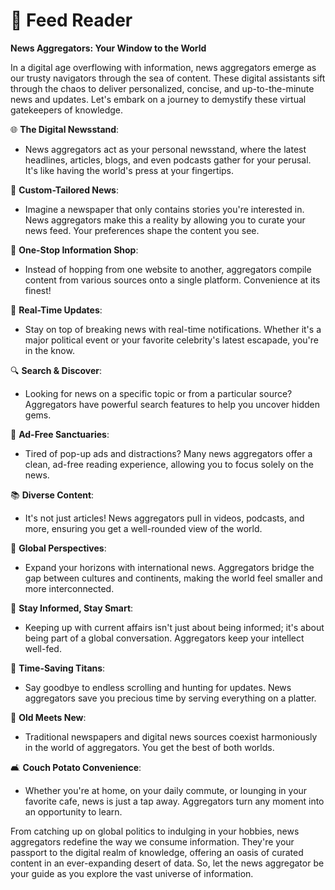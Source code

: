 # 📂 Feed Reader

**News Aggregators: Your Window to the World**

In a digital age overflowing with information, news aggregators emerge as our trusty navigators through the sea of content. These digital assistants sift through the chaos to deliver personalized, concise, and up-to-the-minute news and updates. Let's embark on a journey to demystify these virtual gatekeepers of knowledge.

🌐 **The Digital Newsstand**:

* News aggregators act as your personal newsstand, where the latest headlines, articles, blogs, and even podcasts gather for your perusal. It's like having the world's press at your fingertips.

📰 **Custom-Tailored News**:

* Imagine a newspaper that only contains stories you're interested in. News aggregators make this a reality by allowing you to curate your news feed. Your preferences shape the content you see.

🔄 **One-Stop Information Shop**:

* Instead of hopping from one website to another, aggregators compile content from various sources onto a single platform. Convenience at its finest!

🔔 **Real-Time Updates**:

* Stay on top of breaking news with real-time notifications. Whether it's a major political event or your favorite celebrity's latest escapade, you're in the know.

🔍 **Search & Discover**:

* Looking for news on a specific topic or from a particular source? Aggregators have powerful search features to help you uncover hidden gems.

🧹 **Ad-Free Sanctuaries**:

* Tired of pop-up ads and distractions? Many news aggregators offer a clean, ad-free reading experience, allowing you to focus solely on the news.

📚 **Diverse Content**:

* It's not just articles! News aggregators pull in videos, podcasts, and more, ensuring you get a well-rounded view of the world.

🌈 **Global Perspectives**:

* Expand your horizons with international news. Aggregators bridge the gap between cultures and continents, making the world feel smaller and more interconnected.

🧠 **Stay Informed, Stay Smart**:

* Keeping up with current affairs isn't just about being informed; it's about being part of a global conversation. Aggregators keep your intellect well-fed.

📆 **Time-Saving Titans**:

* Say goodbye to endless scrolling and hunting for updates. News aggregators save you precious time by serving everything on a platter.

📰 **Old Meets New**:

* Traditional newspapers and digital news sources coexist harmoniously in the world of aggregators. You get the best of both worlds.

🛋️ **Couch Potato Convenience**:

* Whether you're at home, on your daily commute, or lounging in your favorite cafe, news is just a tap away. Aggregators turn any moment into an opportunity to learn.

From catching up on global politics to indulging in your hobbies, news aggregators redefine the way we consume information. They're your passport to the digital realm of knowledge, offering an oasis of curated content in an ever-expanding desert of data. So, let the news aggregator be your guide as you explore the vast universe of information.
